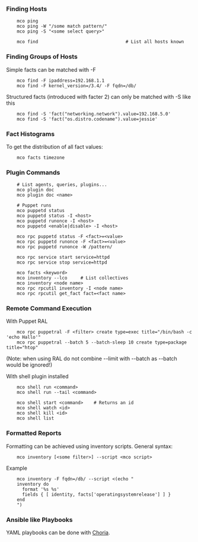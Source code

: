 ### Finding Hosts
```shell
    mco ping
    mco ping -W "/some match pattern/"
    mco ping -S "<some select query>"

    mco find                                 # List all hosts known
```
### Finding Groups of Hosts

Simple facts can be matched with -F
```shell
    mco find -F ipaddress=192.168.1.1
    mco find -F kernel_version=/3.4/ -F fqdn=/db/
```
Structured facts (introduced with facter 2) can only be matched with -S
like this
```shell
    mco find -S 'fact("networking.network").value=192.168.5.0'
    mco find -S 'fact("os.distro.codename").value=jessie'
```
### Fact Histograms

To get the distribution of all fact values:
```shell
    mco facts timezone
```
### Plugin Commands
```shell
    # List agents, queries, plugins...
    mco plugin doc
    mco plugin doc <name>

    # Puppet runs
    mco puppetd status
    mco puppetd status -I <host>
    mco puppetd runonce -I <host>
    mco puppetd <enable|disable> -I <host>

    mco rpc puppetd status -F <fact>=<value>
    mco rpc puppetd runonce -F <fact>=<value>
    mco rpc puppetd runonce -W /pattern/

    mco rpc service start service=httpd
    mco rpc service stop service=httpd

    mco facts <keyword>
    mco inventory --lco     # List collectives
    mco inventory <node name>
    mco rpc rpcutil inventory -I <node name>
    mco rpc rpcutil get_fact fact=<fact name>
```
### Remote Command Execution

With Puppet RAL
```shell
    mco rpc puppetral -F <filter> create type=exec title="/bin/bash -c 'echo Hallo'"
    mco rpc puppetral --batch 5 --batch-sleep 10 create type=package title="htop"
```
(Note: when using RAL do not combine --limit with --batch as --batch
would be ignored!)

With shell plugin installed
```shell
    mco shell run <command>
    mco shell run --tail <command>

    mco shell start <command>    # Returns an id
    mco shell watch <id>
    mco shell kill <id>
    mco shell list
```
### Formatted Reports

Formatting can be achieved using inventory scripts. General syntax:
```shell
    mco inventory [<some filter>] --script <mco script>
```
Example
```shell
    mco inventory -F fqdn=/db/ --script <(echo "
    inventory do
      format '%s %s'
      fields { [ identity, facts['operatingsystemrelease'] ] }
    end
    ")
```
### Ansible like Playbooks

YAML playbooks can be done with [Choria](http://choria.io/docs/about/).
